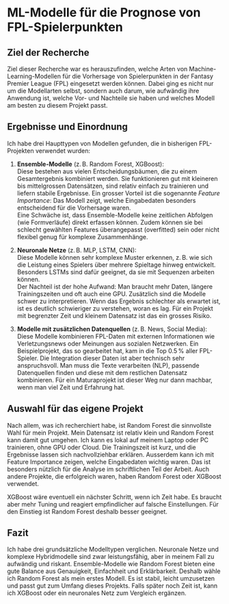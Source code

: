 # ML-Modelle für die Prognose von FPL-Spielerpunkten

## Ziel der Recherche

Ziel dieser Recherche war es herauszufinden, welche Arten von Machine-Learning-Modellen für die Vorhersage von Spielerpunkten in der Fantasy Premier League (FPL) eingesetzt werden können. Dabei ging es nicht nur um die Modellarten selbst, sondern auch darum, wie aufwändig ihre Anwendung ist, welche Vor- und Nachteile sie haben und welches Modell am besten zu diesem Projekt passt.

## Ergebnisse und Einordnung

Ich habe drei Haupttypen von Modellen gefunden, die in bisherigen FPL-Projekten verwendet wurden:

1. **Ensemble-Modelle** (z. B. Random Forest, XGBoost):  
   Diese bestehen aus vielen Entscheidungsbäumen, die zu einem Gesamtergebnis kombiniert werden. Sie funktionieren gut mit kleineren bis mittelgrossen Datensätzen, sind relativ einfach zu trainieren und liefern stabile Ergebnisse. Ein grosser Vorteil ist die sogenannte *Feature Importance*: Das Modell zeigt, welche Eingabedaten besonders entscheidend für die Vorhersage waren.  
   Eine Schwäche ist, dass Ensemble-Modelle keine zeitlichen Abfolgen (wie Formverläufe) direkt erfassen können. Zudem können sie bei schlecht gewählten Features überangepasst (overfitted) sein oder nicht flexibel genug für komplexe Zusammenhänge.

2. **Neuronale Netze** (z. B. MLP, LSTM, CNN):  
   Diese Modelle können sehr komplexe Muster erkennen, z. B. wie sich die Leistung eines Spielers über mehrere Spieltage hinweg entwickelt. Besonders LSTMs sind dafür geeignet, da sie mit Sequenzen arbeiten können.  
   Der Nachteil ist der hohe Aufwand: Man braucht mehr Daten, längere Trainingszeiten und oft auch eine GPU. Zusätzlich sind die Modelle schwer zu interpretieren. Wenn das Ergebnis schlechter als erwartet ist, ist es deutlich schwieriger zu verstehen, woran es lag. Für ein Projekt mit begrenzter Zeit und kleinem Datensatz ist das ein grosses Risiko.

3. **Modelle mit zusätzlichen Datenquellen** (z. B. News, Social Media):  
   Diese Modelle kombinieren FPL-Daten mit externen Informationen wie Verletzungsnews oder Meinungen aus sozialen Netzwerken. Ein Beispielprojekt, das so gearbeitet hat, kam in die Top 0.5 % aller FPL-Spieler. Die Integration dieser Daten ist aber technisch sehr anspruchsvoll. Man muss die Texte verarbeiten (NLP), passende Datenquellen finden und diese mit dem restlichen Datensatz kombinieren. Für ein Maturaprojekt ist dieser Weg nur dann machbar, wenn man viel Zeit und Erfahrung hat.

## Auswahl für das eigene Projekt

Nach allem, was ich recherchiert habe, ist Random Forest die sinnvollste Wahl für mein Projekt. Mein Datensatz ist relativ klein und Random Forest kann damit gut umgehen. Ich kann es lokal auf meinem Laptop oder PC trainieren, ohne GPU oder Cloud. Die Trainingszeit ist kurz, und die Ergebnisse lassen sich nachvollziehbar erklären. Ausserdem kann ich mit Feature Importance zeigen, welche Eingabedaten wichtig waren. Das ist besonders nützlich für die Analyse im schriftlichen Teil der Arbeit. Auch andere Projekte, die erfolgreich waren, haben Random Forest oder XGBoost verwendet. 

XGBoost wäre eventuell ein nächster Schritt, wenn ich Zeit habe. Es braucht aber mehr Tuning und reagiert empfindlicher auf falsche Einstellungen. Für den Einstieg ist Random Forest deshalb besser geeignet.

## Fazit

Ich habe drei grundsätzliche Modelltypen verglichen. Neuronale Netze und komplexe Hybridmodelle sind zwar leistungsfähig, aber in meinem Fall zu aufwändig und riskant. Ensemble-Modelle wie Random Forest bieten eine gute Balance aus Genauigkeit, Einfachheit und Erklärbarkeit. Deshalb wähle ich Random Forest als mein erstes Modell. Es ist stabil, leicht umzusetzen und passt gut zum Umfang dieses Projekts. Falls später noch Zeit ist, kann ich XGBoost oder ein neuronales Netz zum Vergleich ergänzen.
